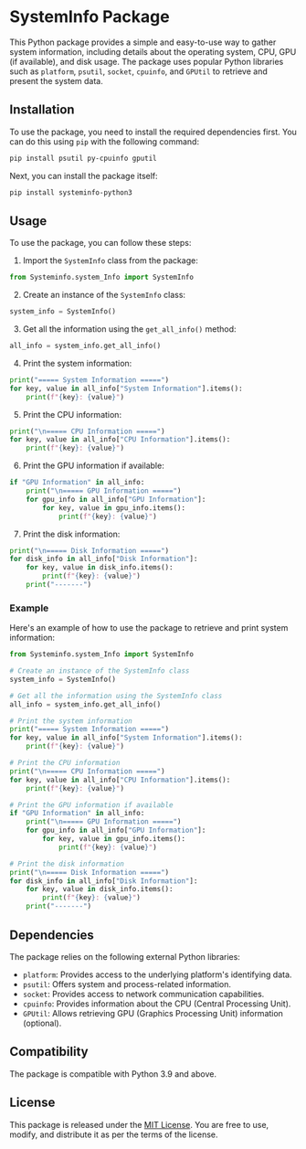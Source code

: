 # SystemInfo Package

This Python package provides a simple and easy-to-use way to gather system information, including details about the operating system, CPU, GPU (if available), and disk usage. The package uses popular Python libraries such as `platform`, `psutil`, `socket`, `cpuinfo`, and `GPUtil` to retrieve and present the system data.

## Installation

To use the package, you need to install the required dependencies first. You can do this using `pip` with the following command:

```bash
pip install psutil py-cpuinfo gputil
```

Next, you can install the package itself:

```bash
pip install systeminfo-python3
```

## Usage

To use the package, you can follow these steps:

1. Import the `SystemInfo` class from the package:

```python
from Systeminfo.system_Info import SystemInfo
```

2. Create an instance of the `SystemInfo` class:

```python
system_info = SystemInfo()
```

3. Get all the information using the `get_all_info()` method:

```python
all_info = system_info.get_all_info()
```

4. Print the system information:

```python
print("===== System Information =====")
for key, value in all_info["System Information"].items():
    print(f"{key}: {value}")
```

5. Print the CPU information:

```python
print("\n===== CPU Information =====")
for key, value in all_info["CPU Information"].items():
    print(f"{key}: {value}")
```

6. Print the GPU information if available:

```python
if "GPU Information" in all_info:
    print("\n===== GPU Information =====")
    for gpu_info in all_info["GPU Information"]:
        for key, value in gpu_info.items():
            print(f"{key}: {value}")
```

7. Print the disk information:

```python
print("\n===== Disk Information =====")
for disk_info in all_info["Disk Information"]:
    for key, value in disk_info.items():
        print(f"{key}: {value}")
    print("-------")
```

### Example

Here's an example of how to use the package to retrieve and print system information:

```python
from Systeminfo.system_Info import SystemInfo

# Create an instance of the SystemInfo class
system_info = SystemInfo()

# Get all the information using the SystemInfo class
all_info = system_info.get_all_info()

# Print the system information
print("===== System Information =====")
for key, value in all_info["System Information"].items():
    print(f"{key}: {value}")

# Print the CPU information
print("\n===== CPU Information =====")
for key, value in all_info["CPU Information"].items():
    print(f"{key}: {value}")

# Print the GPU information if available
if "GPU Information" in all_info:
    print("\n===== GPU Information =====")
    for gpu_info in all_info["GPU Information"]:
        for key, value in gpu_info.items():
            print(f"{key}: {value}")

# Print the disk information
print("\n===== Disk Information =====")
for disk_info in all_info["Disk Information"]:
    for key, value in disk_info.items():
        print(f"{key}: {value}")
    print("-------")
```

## Dependencies

The package relies on the following external Python libraries:

- `platform`: Provides access to the underlying platform's identifying data.
- `psutil`: Offers system and process-related information.
- `socket`: Provides access to network communication capabilities.
- `cpuinfo`: Provides information about the CPU (Central Processing Unit).
- `GPUtil`: Allows retrieving GPU (Graphics Processing Unit) information (optional).

## Compatibility

The package is compatible with Python 3.9 and above.

## License

This package is released under the [MIT License](LICENSE). You are free to use, modify, and distribute it as per the terms of the license.
